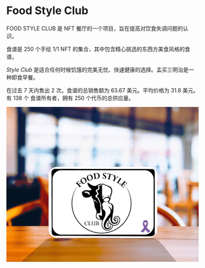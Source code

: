 # Food Style Club

FOOD STYLE CLUB 是 NFT 餐厅的一个项目，旨在提高对饮食失调问题的认识。

食谱是 250 个手绘 1/1 NFT 的集合，其中包含精心挑选的东西方美食风格的食谱。

*Style Club* 是适合任何时候饥饿的完美无忧、快速健康的选择。孟买三明治是一种即食早餐。

在过去 7 天内售出 2 次。食谱的总销售额为 63.67 美元。平均价格为 31.8 美元。有 138 个 食谱所有者，拥有 250 个代币的总供应量。

![nft](01.png)


